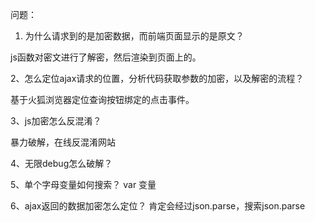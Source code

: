 问题：

1. 为什么请求到的是加密数据，而前端页面显示的是原文？

js函数对密文进行了解密，然后渲染到页面上的。

2、怎么定位ajax请求的位置，分析代码获取参数的加密，以及解密的流程？

基于火狐浏览器定位查询按钮绑定的点击事件。

3、js加密怎么反混淆？

暴力破解，在线反混淆网站

4、无限debug怎么破解？

5、单个字母变量如何搜索？
   var 变量

6、ajax返回的数据加密怎么定位？
   肯定会经过json.parse，搜索json.parse
 